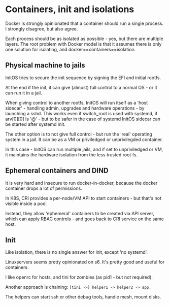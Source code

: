 # Containers, init and isolations

Docker is strongly opinionated that a container should run a single process. I strongly disagree, but also agree.

Each process should be as isolated as possible - yes,
but there are multiple layers. The root problem with
Docker model is that it assumes there is only one solution for isolating, and docker==containers==isolation.

## Physical machine to jails

InitOS tries to secure the init sequence by signing
the EFI and initial rootfs. 

At the end if the init, it can give (almost) full control to a normal OS - or it can run it in a jail.

When giving control to another rootfs, InitOS will 
run itself as a 'host sidecar' - handling admin, upgrades and hardware operations - by launching
a sshd. This works even if switch_root is used with 
systemd, if arv[0][0] is '@' - but to be safer in the 
case of systemd InitOS sidecar can be started after
systemd init.

The other option is to not give full control - but run
the 'real' operating system in a jail. It can be 
as a VM or priviledged or unprivilegded container.

In this case - InitOS can run multiple jails, and if 
set to unpriviledged or VM, it maintains the hardware
isolation from the less trusted root fs.

## Ephemeral containers and DIND

It is very hard and insecure to run docker-in-docker, because the docker container drops a lot of permissions.

In K8S, CRI provides a per-node/VM API to start containers - but that's not visible inside a pod.

Instead, they allow 'ephemeral' containers to be created via API server, which can apply RBAC controls - and goes back to CRI service on the same host.



## Init

Like isolation, there is no single answer for init, 
except 'no systemd'.

Linuxservers seems pretty opinionated on s6. It's pretty good and useful for containers. 

I like openrc for hosts, and tini for zombies (as pid1 - but not required).

Another approach is chaining:
` [tini ->] helper1 -> helper2 -> app. `

The helpers can start ssh or other debug tools, handle 
mesh, mount disks.


